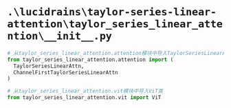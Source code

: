 # `.\lucidrains\taylor-series-linear-attention\taylor_series_linear_attention\__init__.py`

```py
# 从taylor_series_linear_attention.attention模块中导入TaylorSeriesLinearAttn和ChannelFirstTaylorSeriesLinearAttn类
from taylor_series_linear_attention.attention import (
  TaylorSeriesLinearAttn,
  ChannelFirstTaylorSeriesLinearAttn
)

# 从taylor_series_linear_attention.vit模块中导入ViT类
from taylor_series_linear_attention.vit import ViT
```
